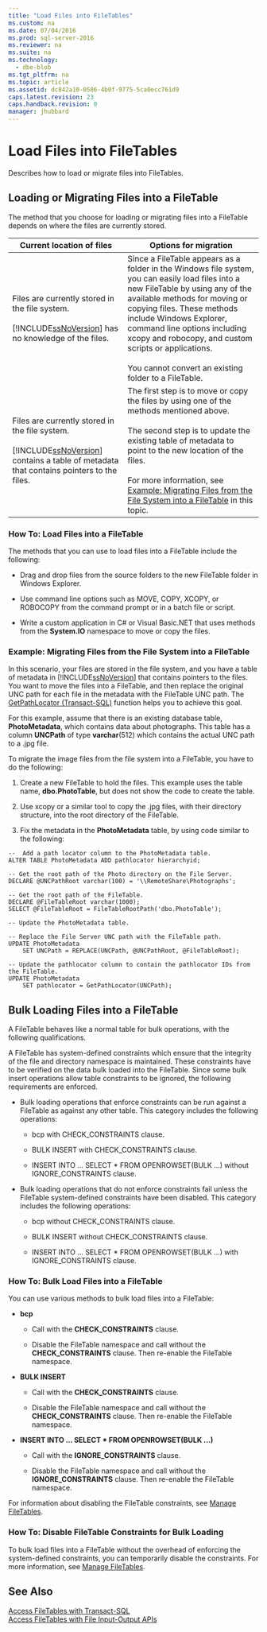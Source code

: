 ```yaml
---
title: "Load Files into FileTables"
ms.custom: na
ms.date: 07/04/2016
ms.prod: sql-server-2016
ms.reviewer: na
ms.suite: na
ms.technology: 
  - dbe-blob
ms.tgt_pltfrm: na
ms.topic: article
ms.assetid: dc842a10-0586-4b0f-9775-5ca0ecc761d9
caps.latest.revision: 23
caps.handback.revision: 0
manager: jhubbard
---
```

# Load Files into FileTables
Describes how to load or migrate files into FileTables.  
  
##  <a name="BasicsLoadNew"></a> Loading or Migrating Files into a FileTable  
 The method that you choose for loading or migrating files into a FileTable depends on where the files are currently stored.  
  
|Current location of files|Options for migration|  
|-------------------------------|---------------------------|  
|Files are currently stored in the file system.<br /><br /> [!INCLUDE[ssNoVersion](../../Topics/TopicNameContainA/tokens/ssNoVersion_md.md)] has no knowledge of the files.|Since a FileTable appears as a folder in the Windows file system, you can easily load files into a new FileTable by using any of the available methods for moving or copying files. These methods include Windows Explorer, command line options including xcopy and robocopy, and custom scripts or applications.<br /><br /> You cannot convert an existing folder to a FileTable.|  
|Files are currently stored in the file system.<br /><br /> [!INCLUDE[ssNoVersion](../../Topics/TopicNameContainA/tokens/ssNoVersion_md.md)] contains a table of metadata that contains pointers to the files.|The first step is to move or copy the files by using one of the methods mentioned above.<br /><br /> The second step is to update the existing table of metadata to point to the new location of the files.<br /><br /> For more information, see [Example: Migrating Files from the File System into a FileTable](#HowToMigrateFiles) in this topic.|  
  
###  <a name="HowToLoadNew"></a> How To: Load Files into a FileTable  
 The methods that you can use to load files into a FileTable include the following:  
  
-   Drag and drop files from the source folders to the new FileTable folder in Windows Explorer.  
  
-   Use command line options such as MOVE, COPY, XCOPY, or ROBOCOPY from the command prompt or in a batch file or script.  
  
-   Write a custom application in C# or Visual Basic.NET that uses methods from the **System.IO** namespace to move or copy the files.  
  
###  <a name="HowToMigrateFiles"></a> Example: Migrating Files from the File System into a FileTable  
 In this scenario, your files are stored in the file system, and you have a table of metadata in [!INCLUDE[ssNoVersion](../../Topics/TopicNameContainA/tokens/ssNoVersion_md.md)] that contains pointers to the files. You want to move the files into a FileTable, and then replace the original UNC path for each file in the metadata with the FileTable UNC path. The [GetPathLocator (Transact-SQL)](assetId:///78b7e220-445b-4fdf-811b-7253f4f2b058) function helps you to achieve this goal.  
  
 For this example, assume that there is an existing database table, **PhotoMetadata**, which contains data about photographs. This table has a column **UNCPath** of type **varchar**(512) which contains the actual UNC path to a .jpg file.  
  
 To migrate the image files from the file system into a FileTable, you have to do the following:  
  
1.  Create a new FileTable to hold the files. This example uses the table name, **dbo.PhotoTable**, but does not show the code to create the table.  
  
2.  Use xcopy or a similar tool to copy the .jpg files, with their directory structure, into the root directory of the FileTable.  
  
3.  Fix the metadata in the **PhotoMetadata** table, by using code similar to the following:  
  
```tsql  
--  Add a path locator column to the PhotoMetadata table.  
ALTER TABLE PhotoMetadata ADD pathlocator hierarchyid;  
  
-- Get the root path of the Photo directory on the File Server.  
DECLARE @UNCPathRoot varchar(100) = '\\RemoteShare\Photographs';  
  
-- Get the root path of the FileTable.  
DECLARE @FileTableRoot varchar(1000);  
SELECT @FileTableRoot = FileTableRootPath('dbo.PhotoTable');  
  
-- Update the PhotoMetadata table.  
  
-- Replace the File Server UNC path with the FileTable path.  
UPDATE PhotoMetadata  
    SET UNCPath = REPLACE(UNCPath, @UNCPathRoot, @FileTableRoot);  
  
-- Update the pathlocator column to contain the pathlocator IDs from the FileTable.  
UPDATE PhotoMetadata  
    SET pathlocator = GetPathLocator(UNCPath);  
```  
  
##  <a name="BasicsBulkLoad"></a> Bulk Loading Files into a FileTable  
 A FileTable behaves like a normal table for bulk operations, with the following qualifications.  
  
 A FileTable has system-defined constraints which ensure that the integrity of the file and directory namespace is maintained. These constraints have to be verified on the data bulk loaded into the FileTable. Since some bulk insert operations allow table constraints to be ignored, the following requirements are enforced.  
  
-   Bulk loading operations that enforce constraints can be run against a FileTable as against any other table. This category includes the following operations:  
  
    -   bcp with CHECK_CONSTRAINTS clause.  
  
    -   BULK INSERT with CHECK_CONSTRAINTS clause.  
  
    -   INSERT INTO … SELECT * FROM OPENROWSET(BULK …) without IGNORE_CONSTRAINTS clause.  
  
-   Bulk loading operations that do not enforce constraints fail unless the FileTable system-defined constraints have been disabled. This category includes the following operations:  
  
    -   bcp without CHECK_CONSTRAINTS clause.  
  
    -   BULK INSERT without CHECK_CONSTRAINTS clause.  
  
    -   INSERT INTO … SELECT * FROM OPENROWSET(BULK …) with IGNORE_CONSTRAINTS clause.  
  
###  <a name="HowToBulkLoad"></a> How To: Bulk Load Files into a FileTable  
 You can use various methods to bulk load files into a FileTable:  
  
-   **bcp**  
  
    -   Call with the **CHECK_CONSTRAINTS** clause.  
  
    -   Disable the FileTable namespace and call without the **CHECK_CONSTRAINTS** clause. Then re-enable the FileTable namespace.  
  
-   **BULK INSERT**  
  
    -   Call with the **CHECK_CONSTRAINTS** clause.  
  
    -   Disable the FileTable namespace and call without the **CHECK_CONSTRAINTS** clause. Then re-enable the FileTable namespace.  
  
-   **INSERT INTO … SELECT \* FROM OPENROWSET(BULK …)**  
  
    -   Call with the **IGNORE_CONSTRAINTS** clause.  
  
    -   Disable the FileTable namespace and call without the **IGNORE_CONSTRAINTS** clause. Then re-enable the FileTable namespace.  
  
 For information about disabling the FileTable constraints, see [Manage FileTables](../../Topics/TopicNameNotContainA/Manage-FileTables.md).  
  
###  <a name="disabling"></a> How To: Disable FileTable Constraints for Bulk Loading  
 To bulk load files into a FileTable without the overhead of enforcing the system-defined constraints, you can temporarily disable the constraints. For more information, see [Manage FileTables](../../Topics/TopicNameNotContainA/Manage-FileTables.md).  
  
## See Also  
 [Access FileTables with Transact-SQL](../../Topics/TopicNameNotContainA/Access-FileTables-with-Transact-SQL.md)   
 [Access FileTables with File Input-Output APIs](../../Topics/TopicNameNotContainA/Access-FileTables-with-File-Input-Output-APIs.md)